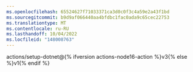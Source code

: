 ```yaml
---
ms.openlocfilehash: 65524627f71033371ca3d0c0f3c4a59e2a43f1bd
ms.sourcegitcommit: b9d9af066440aa4bfdbc1fac0ada9c65cec22753
ms.translationtype: MT
ms.contentlocale: ru-RU
ms.lasthandoff: 10/04/2022
ms.locfileid: "148008763"
---
```

actions/setup-dotnet@{% ifversion actions-node16-action %}v3{% else %}v1{% endif %}
